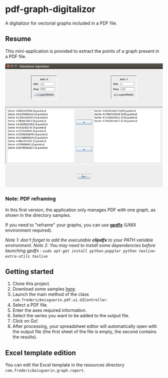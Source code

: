 # pdf-graph-digitalizor
A digitalizor for vectorial graphs included in a PDF file.

## Resume
This mini-application is provided to extract the points of a graph present in a PDF file.

![alt tag](https://github.com/FredericBoisguerin/pdf-graph-digitalizor/blob/master/screenshot.png)

### Note: PDF reframing
In this first version, the application only manages PDF with one graph, as shown in the directory samples.

If you need to "reframe" your graphs, you can use **[gpdfx](https://github.com/lehner/gpdfx)** (UNIX environment required).

_Note 1: don't forget to add the executable **clipdfx** to your PATH variable environment._
_Note 2: You may need to install some dependencies before launching gpdfx : `sudo apt-get install python-poppler python texlive-extra-utils texlive`_

## Getting started

1. Clone this project.
2. Download some samples [here](https://github.com/FredericBoisguerin/pdf-graph-ditigalizor/tree/master/samples).
3. Launch the main method of the class `com.fredericboisguerin.pdf.ui.UIController`.
4. Select a PDF file.
5. Enter the axes required information.
6. Select the series you want to be added to the output file.
7. Click on Go!
8. After processing, your spreadsheet editor will automatically open with the output file (the first sheet of the file is empty, the second contains the results).

## Excel template edition
You can edit the Excel template in the resources directory `com.fredericboisguerin.graph.report`. 